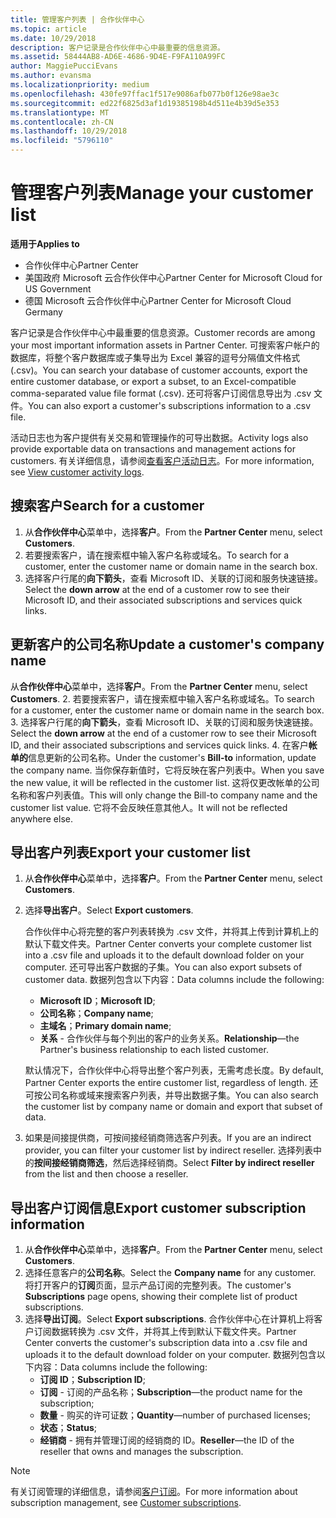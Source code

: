 ```yaml
---
title: 管理客户列表 | 合作伙伴中心
ms.topic: article
ms.date: 10/29/2018
description: 客户记录是合作伙伴中心中最重要的信息资源。
ms.assetid: 58444AB8-AD6E-4686-9D4E-F9FA110A99FC
author: MaggiePucciEvans
ms.author: evansma
ms.localizationpriority: medium
ms.openlocfilehash: 430fe97ffac1f517e9086afb077b0f126e98ae3c
ms.sourcegitcommit: ed22f6825d3af1d19385198b4d511e4b39d5e353
ms.translationtype: MT
ms.contentlocale: zh-CN
ms.lasthandoff: 10/29/2018
ms.locfileid: "5796110"
---
```

# <a name="manage-your-customer-list"></a><span data-ttu-id="64f55-103">管理客户列表</span><span class="sxs-lookup"><span data-stu-id="64f55-103">Manage your customer list</span></span>

**<span data-ttu-id="64f55-104">适用于</span><span class="sxs-lookup"><span data-stu-id="64f55-104">Applies to</span></span>**

-  <span data-ttu-id="64f55-105">合作伙伴中心</span><span class="sxs-lookup"><span data-stu-id="64f55-105">Partner Center</span></span>
-  <span data-ttu-id="64f55-106">美国政府 Microsoft 云合作伙伴中心</span><span class="sxs-lookup"><span data-stu-id="64f55-106">Partner Center for Microsoft Cloud for US Government</span></span>
-  <span data-ttu-id="64f55-107">德国 Microsoft 云合作伙伴中心</span><span class="sxs-lookup"><span data-stu-id="64f55-107">Partner Center for Microsoft Cloud Germany</span></span>

<span data-ttu-id="64f55-108">客户记录是合作伙伴中心中最重要的信息资源。</span><span class="sxs-lookup"><span data-stu-id="64f55-108">Customer records are among your most important information assets in Partner Center.</span></span> <span data-ttu-id="64f55-109">可搜索客户帐户的数据库，将整个客户数据库或子集导出为 Excel 兼容的逗号分隔值文件格式 (.csv)。</span><span class="sxs-lookup"><span data-stu-id="64f55-109">You can search your database of customer accounts, export the entire customer database, or export a subset, to an Excel-compatible comma-separated value file format (.csv).</span></span> <span data-ttu-id="64f55-110">还可将客户订阅信息导出为 .csv 文件。</span><span class="sxs-lookup"><span data-stu-id="64f55-110">You can also export a customer's subscriptions information to a .csv file.</span></span>

<span data-ttu-id="64f55-111">活动日志也为客户提供有关交易和管理操作的可导出数据。</span><span class="sxs-lookup"><span data-stu-id="64f55-111">Activity logs also provide exportable data on transactions and management actions for customers.</span></span> <span data-ttu-id="64f55-112">有关详细信息，请参阅[查看客户活动日志](activity-logs.md)。</span><span class="sxs-lookup"><span data-stu-id="64f55-112">For more information, see [View customer activity logs](activity-logs.md).</span></span>


## <a name="search-for-a-customer"></a><span data-ttu-id="64f55-113">搜索客户</span><span class="sxs-lookup"><span data-stu-id="64f55-113">Search for a customer</span></span>

1.  <span data-ttu-id="64f55-114">从**合作伙伴中心**菜单中，选择**客户**。</span><span class="sxs-lookup"><span data-stu-id="64f55-114">From the **Partner Center** menu, select **Customers**.</span></span>
2.  <span data-ttu-id="64f55-115">若要搜索客户，请在搜索框中输入客户名称或域名。</span><span class="sxs-lookup"><span data-stu-id="64f55-115">To search for a customer, enter the customer name or domain name in the search box.</span></span>
3.  <span data-ttu-id="64f55-116">选择客户行尾的**向下箭头**，查看 Microsoft ID、关联的订阅和服务快速链接。</span><span class="sxs-lookup"><span data-stu-id="64f55-116">Select the **down arrow** at the end of a customer row to see their Microsoft ID, and their associated subscriptions and services quick links.</span></span>

## <a name="update-a-customers-company-name"></a><span data-ttu-id="64f55-117">更新客户的公司名称</span><span class="sxs-lookup"><span data-stu-id="64f55-117">Update a customer's company name</span></span>

<span data-ttu-id="64f55-118">从**合作伙伴中心**菜单中，选择**客户**。</span><span class="sxs-lookup"><span data-stu-id="64f55-118">From the **Partner Center** menu, select **Customers**.</span></span>
2.  <span data-ttu-id="64f55-119">若要搜索客户，请在搜索框中输入客户名称或域名。</span><span class="sxs-lookup"><span data-stu-id="64f55-119">To search for a customer, enter the customer name or domain name in the search box.</span></span>
3.  <span data-ttu-id="64f55-120">选择客户行尾的**向下箭头**，查看 Microsoft ID、关联的订阅和服务快速链接。</span><span class="sxs-lookup"><span data-stu-id="64f55-120">Select the **down arrow** at the end of a customer row to see their Microsoft ID, and their associated subscriptions and services quick links.</span></span>
4.  <span data-ttu-id="64f55-121">在客户**帐单的**信息更新的公司名称。</span><span class="sxs-lookup"><span data-stu-id="64f55-121">Under the customer's **Bill-to** information, update the company name.</span></span> <span data-ttu-id="64f55-122">当你保存新值时，它将反映在客户列表中。</span><span class="sxs-lookup"><span data-stu-id="64f55-122">When you save the new value, it will be reflected in the customer list.</span></span> <span data-ttu-id="64f55-123">这将仅更改帐单的公司名称和客户列表值。</span><span class="sxs-lookup"><span data-stu-id="64f55-123">This will only change the Bill-to company name and the customer list value.</span></span> <span data-ttu-id="64f55-124">它将不会反映任意其他人。</span><span class="sxs-lookup"><span data-stu-id="64f55-124">It will not be reflected anywhere else.</span></span>

## <a name="export-your-customer-list"></a><span data-ttu-id="64f55-125">导出客户列表</span><span class="sxs-lookup"><span data-stu-id="64f55-125">Export your customer list</span></span>

1.  <span data-ttu-id="64f55-126">从**合作伙伴中心**菜单中，选择**客户**。</span><span class="sxs-lookup"><span data-stu-id="64f55-126">From the **Partner Center** menu, select **Customers**.</span></span>
2.  <span data-ttu-id="64f55-127">选择**导出客户**。</span><span class="sxs-lookup"><span data-stu-id="64f55-127">Select **Export customers**.</span></span>

    <span data-ttu-id="64f55-128">合作伙伴中心将完整的客户列表转换为 .csv 文件，并将其上传到计算机上的默认下载文件夹。</span><span class="sxs-lookup"><span data-stu-id="64f55-128">Partner Center converts your complete customer list into a .csv file and uploads it to the default download folder on your computer.</span></span> <span data-ttu-id="64f55-129">还可导出客户数据的子集。</span><span class="sxs-lookup"><span data-stu-id="64f55-129">You can also export subsets of customer data.</span></span> <span data-ttu-id="64f55-130">数据列包含以下内容：</span><span class="sxs-lookup"><span data-stu-id="64f55-130">Data columns include the following:</span></span>

    -   <span data-ttu-id="64f55-131">**Microsoft ID**；</span><span class="sxs-lookup"><span data-stu-id="64f55-131">**Microsoft ID**;</span></span>
    -   <span data-ttu-id="64f55-132">**公司名称**；</span><span class="sxs-lookup"><span data-stu-id="64f55-132">**Company name**;</span></span>
    -   <span data-ttu-id="64f55-133">**主域名**；</span><span class="sxs-lookup"><span data-stu-id="64f55-133">**Primary domain name**;</span></span>
    -   <span data-ttu-id="64f55-134">**关系** - 合作伙伴与每个列出的客户的业务关系。</span><span class="sxs-lookup"><span data-stu-id="64f55-134">**Relationship**—the Partner's business relationship to each listed customer.</span></span>

    <span data-ttu-id="64f55-135">默认情况下，合作伙伴中心将导出整个客户列表，无需考虑长度。</span><span class="sxs-lookup"><span data-stu-id="64f55-135">By default, Partner Center exports the entire customer list, regardless of length.</span></span> <span data-ttu-id="64f55-136">还可按公司名称或域来搜索客户列表，并导出数据子集。</span><span class="sxs-lookup"><span data-stu-id="64f55-136">You can also search the customer list by company name or domain and export that subset of data.</span></span>

3.  <span data-ttu-id="64f55-137">如果是间接提供商，可按间接经销商筛选客户列表。</span><span class="sxs-lookup"><span data-stu-id="64f55-137">If you are an indirect provider, you can filter your customer list by indirect reseller.</span></span> <span data-ttu-id="64f55-138">选择列表中的**按间接经销商筛选**，然后选择经销商。</span><span class="sxs-lookup"><span data-stu-id="64f55-138">Select **Filter by indirect reseller** from the list and then choose a reseller.</span></span>


## <a name="export-customer-subscription-information"></a><span data-ttu-id="64f55-139">导出客户订阅信息</span><span class="sxs-lookup"><span data-stu-id="64f55-139">Export customer subscription information</span></span>

1.  <span data-ttu-id="64f55-140">从**合作伙伴中心**菜单中，选择**客户**。</span><span class="sxs-lookup"><span data-stu-id="64f55-140">From the **Partner Center** menu, select **Customers**.</span></span>
2.  <span data-ttu-id="64f55-141">选择任意客户的**公司名称**。</span><span class="sxs-lookup"><span data-stu-id="64f55-141">Select the **Company name** for any customer.</span></span> <span data-ttu-id="64f55-142">将打开客户的**订阅**页面，显示产品订阅的完整列表。</span><span class="sxs-lookup"><span data-stu-id="64f55-142">The customer's **Subscriptions** page opens, showing their complete list of product subscriptions.</span></span>
3.  <span data-ttu-id="64f55-143">选择**导出订阅**。</span><span class="sxs-lookup"><span data-stu-id="64f55-143">Select **Export subscriptions**.</span></span> <span data-ttu-id="64f55-144">合作伙伴中心在计算机上将客户订阅数据转换为 .csv 文件，并将其上传到默认下载文件夹。</span><span class="sxs-lookup"><span data-stu-id="64f55-144">Partner Center converts the customer's subscription data into a .csv file and uploads it to the default download folder on your computer.</span></span> <span data-ttu-id="64f55-145">数据列包含以下内容：</span><span class="sxs-lookup"><span data-stu-id="64f55-145">Data columns include the following:</span></span>
    -   <span data-ttu-id="64f55-146">**订阅 ID**；</span><span class="sxs-lookup"><span data-stu-id="64f55-146">**Subscription ID**;</span></span>
    -   <span data-ttu-id="64f55-147">**订阅** - 订阅的产品名称；</span><span class="sxs-lookup"><span data-stu-id="64f55-147">**Subscription**—the product name for the subscription;</span></span>
    -   <span data-ttu-id="64f55-148">**数量** - 购买的许可证数；</span><span class="sxs-lookup"><span data-stu-id="64f55-148">**Quantity**—number of purchased licenses;</span></span>
    -   <span data-ttu-id="64f55-149">**状态**；</span><span class="sxs-lookup"><span data-stu-id="64f55-149">**Status**;</span></span>
    -   <span data-ttu-id="64f55-150">**经销商** - 拥有并管理订阅的经销商的 ID。</span><span class="sxs-lookup"><span data-stu-id="64f55-150">**Reseller**—the ID of the reseller that owns and manages the subscription.</span></span>

> [!NOTE]  
> <span data-ttu-id="64f55-151">有关订阅管理的详细信息，请参阅[客户订阅](customer-subscriptions.md)。</span><span class="sxs-lookup"><span data-stu-id="64f55-151">For more information about subscription management, see [Customer subscriptions](customer-subscriptions.md).</span></span>

     

 

 



